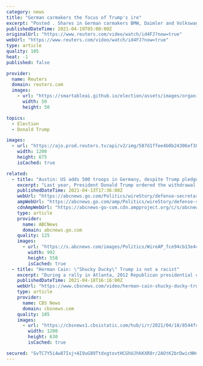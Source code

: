 ```yaml
---
category: news
title: "German carmakers the focus of Trump's ire"
excerpt: "Posted . Shares in German carmakers BMW, Daimler and Volkswagen have fallen after United States President-elect Donald Trump"
publishedDateTime: 2021-04-19T05:00:00Z
originalUrl: "https://www.reuters.com/video/watch/id4FJ?now=true"
webUrl: "https://www.reuters.com/video/watch/id4FJ?now=true"
type: article
quality: 105
heat: -1
published: false

provider:
  name: Reuters
  domain: reuters.com
  images:
    - url: "https://smartableai.github.io/election/assets/images/organizations/reuters.com-50x50.jpg"
      width: 50
      height: 50

topics:
  - Election
  - Donald Trump

images:
  - url: "https://ajo.prod.reuters.tv/api/v2/img/587d1ffee4b0b24306ef38d2-1484595198557?location=LANDSCAPE"
    width: 1200
    height: 675
    isCached: true

related:
  - title: "Austin: US adds 500 troops in Germany, despite Trump pledge"
    excerpt: "Last year, President Donald Trump ordered the withdrawal of 12,000 troops from Germany as retribution for what he considered Germany’s refusal to spend more on its own defense. Austin suspended ..."
    publishedDateTime: 2021-04-13T17:36:00Z
    webUrl: "https://abcnews.go.com/Politics/wireStory/defense-secretary-austin-us-adding-500-troops-germany-77040046"
    ampWebUrl: "https://abcnews.go.com/amp/Politics/wireStory/defense-secretary-austin-us-adding-500-troops-germany-77040046"
    cdnAmpWebUrl: "https://abcnews-go-com.cdn.ampproject.org/c/s/abcnews.go.com/amp/Politics/wireStory/defense-secretary-austin-us-adding-500-troops-germany-77040046"
    type: article
    provider:
      name: ABCNews
      domain: abcnews.go.com
    quality: 125
    images:
      - url: "https://s.abcnews.com/images/Politics/WireAP_fce94cb13e4c444581fabcdd20b6585a_16x9_992.jpg"
        width: 992
        height: 558
        isCached: true
  - title: "Herman Cain: \"Shucky Ducky\" Trump is not a racist"
    excerpt: "During a rally in Atlanta, 2012 Republican presidential candidate Herman Cain addressed Donald Trump supporters and offered his endorsement, adding that \"Shucky Ducky\" Trump is not a racist."
    publishedDateTime: 2021-04-18T16:16:00Z
    webUrl: "https://www.cbsnews.com/video/herman-cain-shucky-ducky-trump-is-not-a-racist-1/"
    type: article
    provider:
      name: CBS News
      domain: cbsnews.com
    quality: 105
    images:
      - url: "https://cbsnews1.cbsistatic.com/hub/i/r/2021/04/18/8544fc68-50ea-4bae-b176-c08447c62715/thumbnail/1200x630/a997e05f38698f8f8b8a578fabe6ee60/0616-cbsn-hermaincain-1079569-640x360.jpg"
        width: 1200
        height: 630
        isCached: true

secured: "GvTC7Y5i4w87Ixj+AI9uG89TtdxgtovtHCGhUJhkKXR8r/2AOtK2brDwicNNvDI6ZFYK+PXXZi6CKKErlsXaEloNuYzBLeBHMR8aN/J75cWLkp2S3Yw7cpv44XM12fXZCr3EfUUrynUJHNUu4HSzyWgDug4I/q89p4brgEmyjn0lV3USBZN4HpGSlx5cTz2PzcLiBUYAdrOpqQwG9I90NPUpFnmh50m5F0kj9uFAlOWflqIhPBiY5L9i9QWUtgcpuNopzZUvOScvCW+eHZ3vt4hljNqdv7+YO7heeryBDCZP7ufYNlIZWyYXuOp1+s8aJSXkVph5/UbaObNZ8pifAEwlsx7d4NWApHlyalA0KSs=;RSKl2xXk6Qx1rH03LP/Ihw=="
---
```


